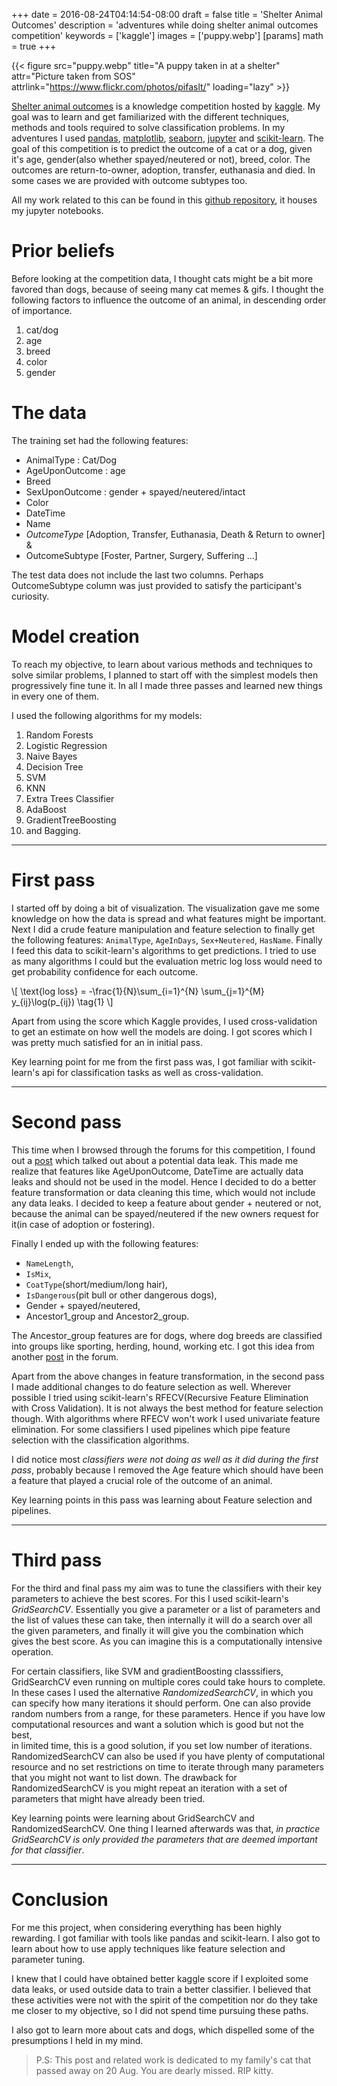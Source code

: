 +++
date = 2016-08-24T04:14:54-08:00
draft = false
title = 'Shelter Animal Outcomes'
description = 'adventures while doing shelter animal outcomes competition'
keywords = ['kaggle']
images = ['puppy.webp']
[params]
  math = true
+++

{{< figure src="puppy.webp" title="A puppy taken in at a shelter" attr="Picture taken from SOS" attrlink="https://www.flickr.com/photos/pifaslt/" loading="lazy" >}}


[Shelter animal outcomes][animal-shelter-outcomes] is a knowledge
competition hosted by [kaggle][kaggle]. My goal was to learn and get
familiarized with the different techniques, methods and tools required to
solve classification problems. In my adventures I used [pandas][pandas],
[matplotlib][matplotlib], [seaborn][seaborn], [jupyter][jupyter] and
[scikit-learn][scikit-learn]. The goal of this competition
is to predict the outcome of a cat or a dog, given it's age, gender(also
whether spayed/neutered or not), breed, color. The outcomes are
return-to-owner, adoption, transfer, euthanasia and died. In some cases
we are provided with outcome subtypes too.

All my work related to this can be found in this
[github repository][repo_url], it houses my jupyter notebooks.

<!--more-->

# Prior beliefs

Before looking at the competition data, I thought cats might be a bit
more favored than dogs, because of seeing many cat memes & gifs. I
thought the following factors to influence the outcome of an animal,
in descending order of importance.

1. cat/dog
2. age
3. breed
4. color
5. gender

# The data

The training set had the following features:

- AnimalType : Cat/Dog
- AgeUponOutcome : age
- Breed
- SexUponOutcome : gender + spayed/neutered/intact
- Color
- DateTime
- Name
- _OutcomeType_ [Adoption, Transfer, Euthanasia, Death & Return to owner] &
- OutcomeSubtype [Foster, Partner, Surgery, Suffering ...]

The test data does not include the last two columns.
Perhaps OutcomeSubtype column was just provided to satisfy the participant's curiosity.

# Model creation

To reach my objective, to learn about various methods and techniques to solve similar problems,
I planned to start off with the simplest models then progressively fine tune it. In all I made three
passes and learned new things in every one of them.

I used the following algorithms for my models:

1. Random Forests
2. Logistic Regression
3. Naive Bayes
4. Decision Tree
5. SVM
6. KNN
7. Extra Trees Classifier
8. AdaBoost
9. GradientTreeBoosting
10. and Bagging.

---

# First pass

I started off by doing a bit of visualization. The visualization gave me
some knowledge on how the data is spread and what features might be
important. Next I did a crude feature manipulation and feature selection
to finally get the following features: `AnimalType`, `AgeInDays`,
`Sex+Neutered`, `HasName`. Finally I feed this data to scikit-learn's
algorithms to get predictions. I tried to use as many algorithms I
could but the evaluation metric log loss would need to get probability
confidence for each outcome.

\\[
\text{log loss} = -\frac{1}{N}\sum\_{i=1}^{N} \sum\_{j=1}^{M} y\_{ij}\log(p\_{ij}) \tag{1}
\\]

Apart from using the score which Kaggle provides, I used cross-validation
to get an estimate on how well the models are doing. I got scores which
I was pretty much satisfied for an in initial pass.

Key learning point for me from the first pass was, I got familiar
with scikit-learn's api for classification tasks as well as
cross-validation.

---

# Second pass

This time when I browsed through the forums for this competition, I
found out a [post][kaggle_post] which talked out about a potential data
leak. This made me realize that features like AgeUponOutcome, DateTime
are actually data leaks and should not be used in the model. Hence I
decided to do a better feature transformation or data cleaning this
time, which would not include any data leaks. I decided to keep a
feature about gender + neutered or not, because the animal can be
spayed/neutered if the new owners request for it(in case of adoption or
fostering).

Finally I ended up with the following features:

- `NameLength`,
- `IsMix`,
- `CoatType`(short/medium/long hair),
- `IsDangerous`(pit bull or other dangerous dogs),
- Gender + spayed/neutered,
- Ancestor1_group and Ancestor2_group.

The Ancestor_group features are for dogs, where dog breeds are
classified into groups like sporting, herding, hound, working etc.
I got this idea from another [post][kaggle_dog_group_post] in the forum.

Apart from the above changes in feature transformation, in the second
pass I made additional changes to do feature selection as well. Wherever
possible I tried using scikit-learn's RFECV(Recursive Feature Elimination
with Cross Validation). It is not always the best method for feature
selection though. With algorithms where RFECV won't work I used
univariate feature elimination. For some classifiers I used pipelines
which pipe feature selection with the classification algorithms.

I did notice most _classifiers were not doing as well as it did during the
first pass_, probably because I removed the Age feature which should
have been a feature that played a crucial role of the outcome of an
animal.

Key learning points in this pass was learning about Feature selection and
pipelines.

---

# Third pass

For the third and final pass my aim was to tune the classifiers with
their key parameters to achieve the best scores. For this I used
scikit-learn's _GridSearchCV_. Essentially you give a parameter or a list
of parameters and the list of values these can take, then internally it
will do a search over all the given parameters, and finally it will give
you the combination which gives the best score. As you can imagine this
is a computationally intensive operation.

For certain classifiers, like SVM and gradientBoosting classsifiers,
GridSearchCV even running on multiple cores could take hours to complete.
In these cases I used the alternative _RandomizedSearchCV_, in which you
can specify how many iterations it should perform. One can also provide
random numbers from a range, for these parameters. Hence if you have low
computational resources and want a solution which is good but not the best,  
in limited time, this is a good solution, if you set low number of
iterations. RandomizedSearchCV can also be used if you have plenty of
computational resource and no set restrictions on time to iterate
through many parameters that you might not want to list down. The
drawback for RandomizedSearchCV is you might repeat an iteration with a
set of parameters that might have already been tried.

Key learning points were learning about GridSearchCV and
RandomizedSearchCV. One thing I learned afterwards was that, _in practice
GridSearchCV is only provided the parameters that are deemed important
for that classifier_.

---

# Conclusion

For me this project, when considering everything has been highly rewarding.
I got familiar with tools like pandas and scikit-learn. I also got to
learn about how to use apply techniques like feature selection and
parameter tuning.

I knew that I could have obtained better kaggle score if I exploited
some data leaks, or used outside data to train a better classifier. I
believed that these activities were not with the spirit of the
competition nor do they take me closer to my objective, so I did not
spend time pursuing these paths.

I also got to learn more about cats and dogs, which dispelled some of the
presumptions I held in my mind.

> P.S: This post and related work is dedicated to my family's cat that
> passed away on 20 Aug. You are dearly missed. RIP kitty.

[animal-shelter-outcomes]: https://www.kaggle.com/c/shelter-animal-outcomes
[kaggle]: https://www.kaggle.com/
[pandas]: http://pandas.pydata.org/
[matplotlib]: http://matplotlib.org/
[seaborn]: https://stanford.edu/~mwaskom/software/seaborn/index.html
[jupyter]: http://jupyter.org/
[scikit-learn]: http://scikit-learn.org/stable/index.html
[sos-animals]: https://www.flickr.com/photos/pifaslt/
[repo_url]: https://github.com/krispingal/shelterAnimalOutcomes
[kaggle_post]: https://www.kaggle.com/c/shelter-animal-outcomes/forums/t/22119/cheating-your-way-to-the-top-of-the-lb-remove-the-lb
[kaggle_dog_group_post]: https://www.kaggle.com/andraszsom/shelter-animal-outcomes/dog-breeds-dog-groups/discussion
